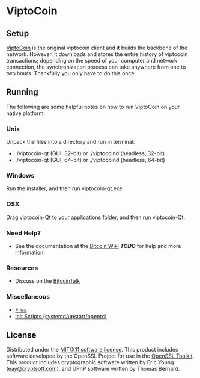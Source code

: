 ViptoCoin
=====================

Setup
---------------------
[ViptoCoin](https://viptocoin.com/) is the original viptocoin client and it builds the backbone of the network. However, it downloads and stores the entire history of viptocoin transactions; depending on the speed of your computer and network connection, the synchronization process can take anywhere from one to two hours. Thankfully you only have to do this once.

Running
---------------------
The following are some helpful notes on how to run ViptoCoin on your native platform.

### Unix

Unpack the files into a directory and run in terminal:

- ./viptocoin-qt (GUI, 32-bit) or ./viptocoind (headless, 32-bit)
- ./viptocoin-qt (GUI, 64-bit) or ./viptocoind (headless, 64-bit)

### Windows

Run the installer, and then run viptocoin-qt.exe.

### OSX

Drag viptocoin-Qt to your applications folder, and then run viptocoin-Qt.

### Need Help?

* See the documentation at the [Bitcoin Wiki](https://en.bitcoin.it/wiki/Main_Page) ***TODO***
for help and more information.

### Resources

* Discuss on the [BitcoinTalk](https://bitcointalk.org/index.php?topic=1848351.0)

### Miscellaneous

- [Files](files.md)
- [Init Scripts (systemd/upstart/openrc)](init.md)

License
---------------------
Distributed under the [MIT/X11 software license](http://www.opensource.org/licenses/mit-license.php).
This product includes software developed by the OpenSSL Project for use in the [OpenSSL Toolkit](https://www.openssl.org/). This product includes
cryptographic software written by Eric Young ([eay@cryptsoft.com](mailto:eay@cryptsoft.com)), and UPnP software written by Thomas Bernard.
